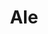 ---
title: Ale
date: 
draft: false

# descripcion
description : Aros colgantes pasantes en plata 925.

materials: Plata 925

color: 

dimensions: Largo total 4.5cm

code: 01-01-0951

type: "Aros"

categories: []

price: $3.000,00

price_eftvo: $2.550,00

# Images
# first image will be shown in the product page
images:
  # - image: "images/path_to_image"
  # La ubicacion de las imagenes es imagenes/Aros/Aros.Colgantes/01-01-0951-ale
  - image: "./images/aros/colgantes/01-01-0951-ale.jpg"
---